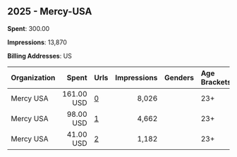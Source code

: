 ## 2025 - Mercy-USA 
**Spent**: 300.00

**Impressions**: 13,870

**Billing Addresses**: US

|Organization|Spent|Urls|Impressions|Genders|Age Brackets|Country Codes|
|:---|---:|:---|---:|:---|:---|:---|
|Mercy USA|161.00 USD|[0](https://www.snap.com/political-ads/asset/04cb015f251aac8540fa2b024a0b8827b4171a9b0519cf2e4813d6ba8a196eaf?mediaType=jpg)|8,026||23+|united states|
|Mercy USA|98.00 USD|[1](https://www.snap.com/political-ads/asset/f1721d4c07554ee67cbe7dc2d741b3ee9f9a94a0cf07950659b7d9ef80292961?mediaType=jpg)|4,662||23+|united states|
|Mercy USA|41.00 USD|[2](https://www.snap.com/political-ads/asset/675e23ce8ba0f34f809d56282c465fb23d5a3b55dcd84f4b1f0e1f0c69376e26?mediaType=jpg)|1,182||23+|united states|
